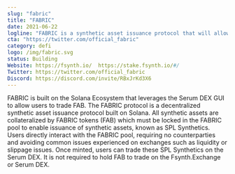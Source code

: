 ```yaml
---
slug: "fabric"
title: "FABRIC"
date: 2021-06-22
logline: "FABRIC is a synthetic asset issuance protocol that will allow users to gain exposure to a variety of asset classes otherwise unavailable on the Solana network."
cta: "https://twitter.com/official_fabric"
category: defi
logo: /img/fabric.svg
status: Building
Website: https://fsynth.io/  https://stake.fsynth.io/#/
Twitter: https://twitter.com/official_fabric
Discord: https://discord.com/invite/RBxJrKd3X6
---
```


FABRIC is built on the Solana Ecosystem that leverages the Serum DEX GUI to allow users to trade FAB.
The FABRIC protocol is a decentralized synthetic asset issuance protocol built on Solana. All synthetic assets are collateralized by FABRIC tokens (FAB) which must be locked in the FABRIC pool to enable issuance of synthetic assets, known as SPL Synthetics. Users directly interact with the FABRIC pool, requiring no counterparties and avoiding common issues experienced on exchanges such as liquidity or slippage issues. Once minted, users can trade these SPL Synthetics on the Serum DEX. It is not required to hold FAB to trade on the Fsynth.Exchange or Serum DEX.